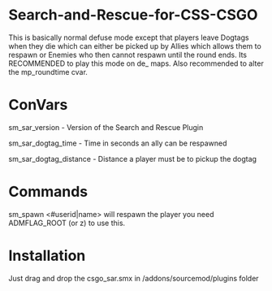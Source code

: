 # Search-and-Rescue-for-CSS-CSGO
This is basically normal defuse mode except that players leave
Dogtags when they die which can either be picked up by Allies which allows them to respawn or Enemies who then cannot respawn until the round ends. Its RECOMMENDED to play this mode on de_ maps. Also recommended to alter the mp_roundtime cvar.


# ConVars
sm_sar_version - Version of the Search and Rescue Plugin

sm_sar_dogtag_time - Time in seconds an ally can be respawned

sm_sar_dogtag_distance - Distance a player must be to pickup the dogtag

# Commands
sm_spawn <#userid|name> will respawn the player you need ADMFLAG_ROOT (or z) to use this. 


# Installation

Just drag and drop the csgo_sar.smx in /addons/sourcemod/plugins folder
